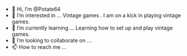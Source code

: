 - 👋 Hi, I’m @Potate64
- 👀 I’m interested in ... Vintage games . I am on a kick in playing vintage games.
- 🌱 I’m currently learning ... Learning how to set up and play vintage games.
- 💞️ I’m looking to collaborate on ...
- 📫 How to reach me ...

<!---
Potate64/Potate64 is a ✨ special ✨ repository because its `README.md` (this file) appears on your GitHub profile.
You can click the Preview link to take a look at your changes.
--->
